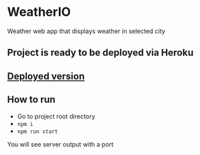 # WeatherIO
Weather web app that displays weather in selected city

## Project is ready to be deployed via Heroku
## <a href="https://weatherio-demo.herokuapp.com/">Deployed version</a>

## How to run 

- Go to project root directory
- ```npm i```
- ```npm run start```

You will see server output with a port



